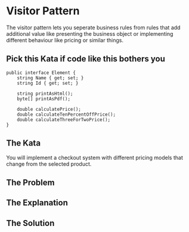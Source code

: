# Visitor Pattern
The visitor pattern lets you seperate business rules from rules that add additional value like presenting the business object or implementing different behaviour like pricing or similar things.

## Pick this Kata if code like this bothers you
```
public interface Element {
    string Name { get; set; }
    string Id { get; set; }
    
    string printAsHtml();
    byte[] printAsPdf();
    
    double calculatePrice();
    double calculateTenPercentOffPrice();
    double calculateThreeForTwoPrice();
}
```

## The Kata
You will implement a checkout system with different pricing models that change from the selected product.

## The Problem

## The Explanation

## The Solution